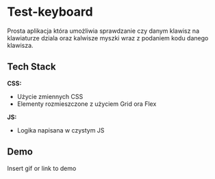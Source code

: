 # Test-keyboard

Prosta aplikacja która umożliwia sprawdzanie czy danym klawisz na klawiaturze dziala oraz kalwisze myszki wraz z podaniem kodu danego klawisza.

## Tech Stack

**CSS:**

-   Użycie zmiennych CSS
-   Elementy rozmieszczone z użyciem Grid ora Flex

**JS:**

-   Logika napisana w czystym JS

## Demo

Insert gif or link to demo
